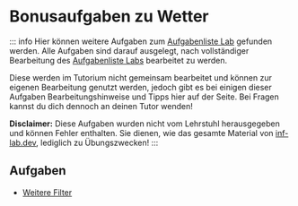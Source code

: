 # Bonusaufgaben zu Wetter

::: info
Hier können weitere Aufgaben zum [Aufgabenliste Lab](../) gefunden werden.
Alle Aufgaben sind darauf ausgelegt, nach vollständiger Bearbeitung des [Aufgabenliste Labs](../) bearbeitet zu werden.

Diese werden im Tutorium nicht gemeinsam bearbeitet und können zur eigenen Bearbeitung genutzt werden, jedoch gibt es bei einigen dieser Aufgaben Bearbeitungshinweise und Tipps hier auf der Seite.
Bei Fragen kannst du dich dennoch an deinen Tutor wenden!

**Disclaimer:** Diese Aufgaben wurden nicht vom Lehrstuhl herausgegeben und können Fehler enthalten. Sie dienen, wie das gesamte Material von [inf-lab.dev](https://inf-lab.dev), lediglich zu Übungszwecken!
:::

## Aufgaben

-   [Weitere Filter](./filter)

